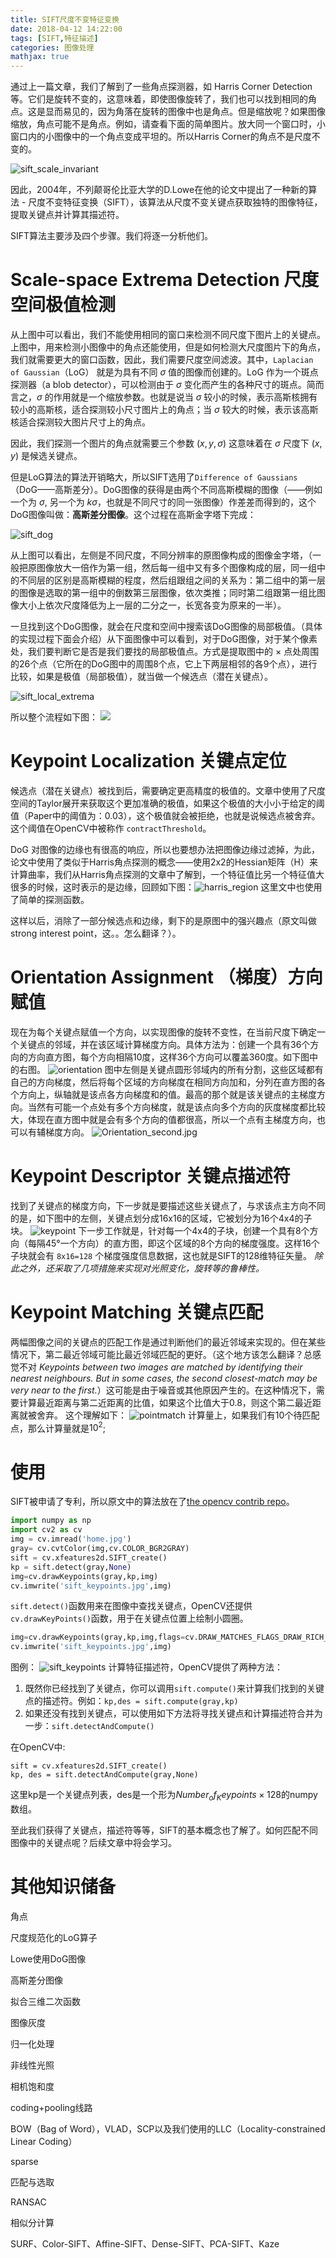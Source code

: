 ```yaml
---
title: SIFT尺度不变特征变换
date: 2018-04-12 14:22:00
tags: [SIFT,特征描述]
categories: 图像处理
mathjax: true
---
```

通过上一篇文章，我们了解到了一些角点探测器，如 Harris Corner Detection 等。它们是旋转不变的，这意味着，即使图像旋转了，我们也可以找到相同的角点。这是显而易见的，因为角落在旋转的图像中也是角点。但是缩放呢？如果图像缩放，角点可能不是角点。例如，请查看下面的简单图片。放大同一个窗口时，小窗口内的小图像中的一个角点变成平坦的。所以Harris Corner的角点不是尺度不变的。

![sift_scale_invariant](./sift_scale_invariant.jpg)

因此，2004年，不列颠哥伦比亚大学的D.Lowe在他的论文中提出了一种新的算法 - 尺度不变特征变换（SIFT），该算法从尺度不变关键点获取独特的图像特征，提取关键点并计算其描述符。

SIFT算法主要涉及四个步骤。我们将逐一分析他们。
# Scale-space Extrema Detection 尺度空间极值检测
从上图中可以看出，我们不能使用相同的窗口来检测不同尺度下图片上的关键点。上图中，用来检测小图像中的角点还能使用，但是如何检测大尺度图片下的角点，我们就需要更大的窗口函数，因此，我们需要尺度空间滤波。其中，``Laplacian of Gaussian``（LoG） 就是为具有不同 $\sigma$ 值的图像而创建的。LoG 作为一个斑点探测器（a blob detector），可以检测由于 $\sigma$ 变化而产生的各种尺寸的斑点。简而言之，$\sigma$ 的作用就是一个缩放参数。也就是说当 $\sigma$ 较小的时候，表示高斯核拥有较小的高斯核，适合探测较小尺寸图片上的角点；当 $\sigma$ 较大的时候，表示该高斯核适合探测较大图片尺寸上的角点。

因此，我们探测一个图片的角点就需要三个参数 $(x,y,\sigma)$ 这意味着在 $\sigma$ 尺度下 $(x,y)$ 是候选关键点。

但是LoG算法的算法开销略大，所以SIFT选用了``Difference of Gaussians`` （DoG——高斯差分）。DoG图像的获得是由两个不同高斯模糊的图像（——例如一个为 $\sigma$, 另一个为 $k\sigma$，也就是不同尺寸的同一张图像）作差差而得到的，这个DoG图像叫做：**高斯差分图像**。这个过程在高斯金字塔下完成：

![sift_dog](./sift_dog.jpg)

从上图可以看出，左侧是不同尺度，不同分辨率的原图像构成的图像金字塔，（一般把原图像放大一倍作为第一组，然后每一组中又有多个图像构成的层，同一组中的不同层的区别是高斯模糊的程度，然后组跟组之间的关系为：第二组中的第一层的图像是选取的第一组中的倒数第三层图像，依次类推；同时第二组跟第一组比图像大小上依次尺度降低为上一层的二分之一，长宽各变为原来的一半）。

一旦找到这个DoG图像，就会在尺度和空间中搜索该DoG图像的局部极值。（具体的实现过程下面会介绍）从下面图像中可以看到，对于DoG图像，对于某个像素处，我们要判断它是否是我们要找的局部极值点。方式是提取图中的 × 点处周围的26个点（它所在的DoG图中的周围8个点，它上下两层相邻的各9个点），进行比较，如果是极值（局部极值），就当做一个候选点（潜在关键点）。

![sift_local_extrema](./sift_local_extrema.jpg)

所以整个流程如下图：
![](./sift.jpg)
# Keypoint Localization 关键点定位
候选点（潜在关键点）被找到后，需要确定更高精度的极值的。文章中使用了尺度空间的Taylor展开来获取这个更加准确的极值，如果这个极值的大小小于给定的阈值（Paper中的阈值为：0.03），这个极值就会被拒绝，也就是说候选点被舍弃。这个阈值在OpenCV中被称作 ``contractThreshold``。

DoG 对图像的边缘也有很高的响应，所以也要想办法把图像边缘过滤掉，为此，论文中使用了类似于Harris角点探测的概念——使用2x2的Hessian矩阵（H）来计算曲率，我们从Harris角点探测的文章中了解到，一个特征值比另一个特征值大很多的时候，这时表示的是边缘，回顾如下图：![harris_region](./harris_region.jpg) 这里文中也使用了简单的探测函数。

这样以后，消除了一部分候选点和边缘，剩下的是原图中的强兴趣点（原文叫做 strong interest point，这。。怎么翻译？）。
# Orientation Assignment （梯度）方向赋值
现在为每个关键点赋值一个方向，以实现图像的旋转不变性，在当前尺度下确定一个关键点的邻域，并在该区域计算梯度方向。具体方法为：创建一个具有36个方向的方向直方图，每个方向相隔10度，这样36个方向可以覆盖360度。如下图中的右图。
![orientation](./orientation.jpg)
图中左侧是关键点圆形邻域内的所有分割，这些区域都有自己的方向梯度，然后将每个区域的方向梯度在相同方向加和，分列在直方图的各个方向上，纵轴就是该点各方向梯度和的值。最高的那个就是该关键点的主梯度方向。当然有可能一个点处有多个方向梯度，就是该点向多个方向的灰度梯度都比较大，体现在直方图中就是会有多个方向的值都很高，所以一个点有主梯度方向，也可以有辅梯度方向。
![Orientation_second.jpg](./Orientation_second.jpg)

# Keypoint Descriptor 关键点描述符
找到了关键点的梯度方向，下一步就是要描述这些关键点了，与求该点主方向不同的是，如下图中的左侧，关键点划分成16x16的区域，它被划分为16个4x4的子块。
![keypoint](./Keypoint.jpg)
下一步工作就是，针对每一个4x4的子块，创建一个具有8个方向（每隔45°一个方向）的直方图，即这个区域的8个方向的梯度强度。这样16个子块就会有 ``8x16=128`` 个梯度强度信息数据，这也就是SIFT的128维特征矢量。
*除此之外，还采取了几项措施来实现对光照变化，旋转等的鲁棒性。*
# Keypoint Matching 关键点匹配
两幅图像之间的关键点的匹配工作是通过判断他们的最近邻域来实现的。但在某些情况下，第二最近邻域可能比最近邻域匹配的更好。（这个地方该怎么翻译？总感觉不对 *Keypoints between two images are matched by identifying their nearest neighbours. But in some cases, the second closest-match may be very near to the first.*）这可能是由于噪音或其他原因产生的。在这种情况下，需要计算最近距离与第二近距离的比值，如果这个比值大于0.8，则这个第二最近距离就被舍弃。
这个理解如下：
![pointmatch](./pointmatch.jpg)
计算量上，如果我们有10个待匹配点，那么计算量就是$10^{2}$;
# 使用
SIFT被申请了专利，所以原文中的算法放在了[the opencv contrib repo](https://github.com/opencv/opencv_contrib)。
```python
import numpy as np
import cv2 as cv
img = cv.imread('home.jpg')
gray= cv.cvtColor(img,cv.COLOR_BGR2GRAY)
sift = cv.xfeatures2d.SIFT_create()
kp = sift.detect(gray,None)
img=cv.drawKeypoints(gray,kp,img)
cv.imwrite('sift_keypoints.jpg',img)
```
``sift.detect()``函数用来在图像中查找关键点，OpenCV还提供``cv.drawKeyPoints()``函数，用于在关键点位置上绘制小圆圈。
```python
img=cv.drawKeypoints(gray,kp,img,flags=cv.DRAW_MATCHES_FLAGS_DRAW_RICH_KEYPOINTS)
cv.imwrite('sift_keypoints.jpg',img)
```
图例：
![sift_keypoints](./sift_keypoints.jpg)
计算特征描述符，OpenCV提供了两种方法：
1. 既然你已经找到了关键点，你可以调用``sift.compute()``来计算我们找到的关键点的描述符。例如：``kp,des = sift.compute(gray,kp)``
2. 如果还没有找到关键点，可以使用如下方法将寻找关键点和计算描述符合并为一步：``sift.detectAndCompute()``

在OpenCV中:
```
sift = cv.xfeatures2d.SIFT_create()
kp, des = sift.detectAndCompute(gray,None)
```
这里kp是一个关键点列表，des是一个形为$Number_of_Keypoints×128$的numpy数组。

至此我们获得了关键点，描述符等等，SIFT的基本概念也了解了。如何匹配不同图像中的关键点呢？后续文章中将会学习。
# 其他知识储备
角点

尺度规范化的LoG算子

Lowe使用DoG图像

高斯差分图像

拟合三维二次函数

图像灰度

归一化处理

非线性光照

相机饱和度

coding+pooling线路

BOW（Bag of Word），VLAD，SCP以及我们使用的LLC（Locality-constrained Linear Coding）

sparse

匹配与选取

RANSAC

相似分计算

SURF、Color-SIFT、Affine-SIFT、Dense-SIFT、PCA-SIFT、Kaze